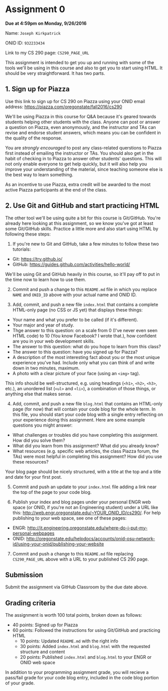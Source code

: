 # Assignment 0
**Due at 4:59pm on Monday, 9/26/2016**

Name: `Joseph Kirkpatrick`

ONID ID: `932233434`

Link to my CS 290 page: `CS290_PAGE_URL`

This assignment is intended to get you up and running with some of the tools we'll be using in this course and also to get you to start using HTML.  It should be very straightforward.  It has two parts.

## 1. Sign up for Piazza

Use this link to sign up for CS 290 on Piazza using your ONID email address: https://piazza.com/oregonstate/fall2016/cs290

We'll be using Piazza in this course for Q&A because it's geared towards students helping other students with the class.  Anyone can post or answer a question on Piazza, even anonymously, and the instructor and TAs can revise and endorse student answers, which means you can be confident in the quality of the response.

You are *strongly encouraged* to post any class-related querstions to Piazza first instead of emailing the instructor or TAs.  You should also get in the habit of checking in to Piazza to answer other students' questions.  This will not only enable everyone to get help quickly, but it will also help you improve your understanding of the material, since teaching someone else is the best way to learn something.

As an incentive to use Piazza, extra credit will be awarded to the most active Piazza participants at the end of the class.

## 2. Use Git and GitHub and start practicing HTML

The other tool we'll be using quite a bit for this course is Git/GitHub.  You're already here looking at this assignment, so we know you've got at least some Git/GitHub skills.  Practice a little more and also start using HTML by following these steps:

1. If you're new to Git and GitHub, take a few minutes to follow these two tutorials:
  * Git: https://try.github.io/
  * GitHub: https://guides.github.com/activities/hello-world/

  We'll be using Git and GitHub heavily in this course, so it'll pay off to put in the time now to learn how to use them.

2. Commit and push a change to this `README.md` file in which you replace `NAME` and `ONID_ID` above with your actual name and ONID ID.

3. Add, commit, and push a new file `index.html` that contains a complete HTML-only page (no CSS or JS yet) that displays these things:
  * Your name and what you prefer to be called (if it's different).
  * Your major and year of study.
  * Thge answer to this question: on a scale from 0 (I've never even seen HTML code) to 10 (You know Facebook? I wrote that.), how confident are you in your web development skills.
  * The answer to this question: what do you hope to learn from this class?
  * The answer to this question: have you signed up for Piazza?
  * A description of the most interesting fact about you or the most unique experience you've had.  Include only what you can think of and write down in two minutes, maximum.
  * A photo with a clear picture of your face (using an `<img>` tag).

  This info should be well-structured, e.g. using headings (`<h1>`, `<h2>`, `<h3>`, etc.), an unordered list (`<ul>` and `<li>`), a combination of those things, or anything else that makes sense.

4. Add, commit, and push a new file `blog.html` that contains an HTML-only page (for now) that will contain your code blog for the whole term.  In this file, you should start your code blog with a single entry reflecting on your experience doing this assignment.  Here are some example questions you might answer:
  * What challenges or troubles did you have completing this assignment.  How did you solve them?
  * What did you learn from this assignment?  What did you already know?
  * What resources (e.g. specific web articles, the class Piazza forum, the TAs) were most helpful in completing this assignment?  How did you use these resources?

  Your blog page should be nicely structured, with a title at the top and a title and date for your first post.

5. Commit and push an update to your `index.html` file adding a link near the top of the page to your code blog.

6. Publish your index and blog pages under your personal ENGR web space (or ONID, if you're not an Engineering student) under a URL like this: http://web.engr.oregonstate.edu/~YOUR_ONID_ID/cs290/.  For help publishing to your web space, see one of these pages:
  * ENGR: http://it.engineering.oregonstate.edu/where-do-i-put-my-personal-webpages
  * ONID: http://oregonstate.edu/helpdocs/accounts/onid-osu-network-id/using-your-onid/publishing-your-website

7. Commit and push a change to this `README.md` file replacing `CS290_PAGE_URL` above with a URL to your published CS 290 page.

## Submission

Submit the assignment via GitHub Classroom by the due date above.

## Grading criteria

The assignment is worth 100 total points, broken down as follows:
* 40 points: Signed up for Piazza
* 60 points: Followed the instructions for using Git/GitHub and practicing HTML
  * 10 points: Updated `README.md` with the right info
  * 30 points: Added `index.html` and `blog.html` with the requested structure and content
  * 20 points: Published `index.html` and `blog.html` to your ENGR or ONID web space

In addition to your programming assignment grade, you will recieve a pass/fail grade for your code blog entry, included in the code blog portion of your grade.
